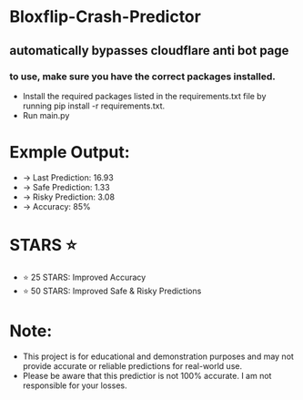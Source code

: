 # Bloxflip-Crash-Predictor
## automatically bypasses cloudflare anti bot page

### to use, make sure you have the correct packages installed.

- Install the required packages listed in the requirements.txt file by running pip install -r requirements.txt.
- Run main.py

# Exmple Output:
- -> Last Prediction: 16.93
- -> Safe Prediction: 1.33
- -> Risky Prediction: 3.08
- -> Accuracy: 85%

# STARS ⭐
- ⭐ 25 STARS: Improved Accuracy 
- ⭐ 50 STARS: Improved Safe & Risky Predictions 

# Note:
- This project is for educational and demonstration purposes and may not provide accurate or reliable predictions for real-world use.
-  Please be aware that this predictior is not 100% accurate. I am not responsible for your losses.
